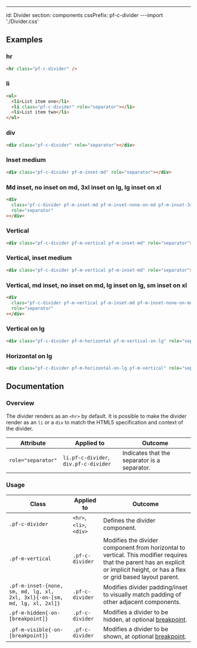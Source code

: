 ---
id: Divider
section: components
cssPrefix: pf-c-divider
---import './Divider.css'

## Examples

### hr

```html
<hr class="pf-c-divider" />

```

### li

```html
<ul>
  <li>List item one</li>
  <li class="pf-c-divider" role="separator"></li>
  <li>List item two</li>
</ul>

```

### div

```html
<div class="pf-c-divider" role="separator"></div>

```

### Inset medium

```html
<div class="pf-c-divider pf-m-inset-md" role="separator"></div>

```

### Md inset, no inset on md, 3xl inset on lg, lg inset on xl

```html
<div
  class="pf-c-divider pf-m-inset-md pf-m-inset-none-on-md pf-m-inset-3xl-on-lg pf-m-inset-lg-on-xl"
  role="separator"
></div>

```

### Vertical

```html
<div class="pf-c-divider pf-m-vertical pf-m-inset-md" role="separator"></div>

```

### Vertical, inset medium

```html
<div class="pf-c-divider pf-m-vertical pf-m-inset-md" role="separator"></div>

```

### Vertical, md inset, no inset on md, lg inset on lg, sm inset on xl

```html
<div
  class="pf-c-divider pf-m-vertical pf-m-inset-md pf-m-inset-none-on-md pf-m-inset-lg-on-lg pf-m-inset-sm-on-xl"
  role="separator"
></div>

```

### Vertical on lg

```html
<div class="pf-c-divider pf-m-horizontal pf-m-vertical-on-lg" role="separator"></div>

```

### Horizontal on lg

```html
<div class="pf-c-divider pf-m-horizontal-on-lg pf-m-vertical" role="separator"></div>

```

## Documentation

### Overview

The divider renders as an `<hr>` by default. It is possible to make the divider render as an `li` or a `div` to match the HTML5 specification and context of the divider.

| Attribute          | Applied to                            | Outcome                                      |
| ------------------ | ------------------------------------- | -------------------------------------------- |
| `role="separator"` | `li.pf-c-divider`, `div.pf-c-divider` | Indicates that the separator is a separator. |

### Usage

| Class                                                                     | Applied to              | Outcome                                                                                                                                                                           |
| ------------------------------------------------------------------------- | ----------------------- | --------------------------------------------------------------------------------------------------------------------------------------------------------------------------------- |
| `.pf-c-divider`                                                           | `<hr>`, `<li>`, `<div>` | Defines the divider component.                                                                                                                                                    |
| `.pf-m-vertical`                                                          | `.pf-c-divider`         | Modifies the divider component from horizontal to vertical. This modifier requires that the parent has an explicit or implicit height, or has a flex or grid based layout parent. |
| `.pf-m-inset-{none, sm, md, lg, xl, 2xl, 3xl}{-on-[sm, md, lg, xl, 2xl]}` | `.pf-c-divider`         | Modifies divider padding/inset to visually match padding of other adjacent components.                                                                                            |
| `.pf-m-hidden{-on-[breakpoint]}`                                          | `.pf-c-divider`         | Modifies a divider to be hidden, at optional [breakpoint](/developer-resources/global-css-variables#breakpoint-variables-and-class-suffixes).                                     |
| `.pf-m-visible{-on-[breakpoint]}`                                         | `.pf-c-divider`         | Modifies a divider to be shown, at optional [breakpoint](/developer-resources/global-css-variables#breakpoint-variables-and-class-suffixes).                                      |
